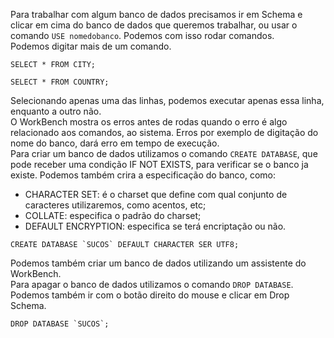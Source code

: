 Para trabalhar com algum banco de dados precisamos ir em Schema e clicar em cima do banco de dados que queremos trabalhar, ou usar o comando `USE nomedobanco`. Podemos com isso rodar comandos.<br>
Podemos digitar mais de um comando.
```
SELECT * FROM CITY;

SELECT * FROM COUNTRY;
```
Selecionando apenas uma das linhas, podemos executar apenas essa linha, enquanto a outro não.<br>
O WorkBench mostra os erros antes de rodas quando o erro é algo relacionado aos comandos, ao sistema. Erros por exemplo de digitação do nome do banco, dará erro em tempo de execução.<br>
Para criar um banco de dados utilizamos o comando `CREATE DATABASE`, que pode receber uma condição IF NOT EXISTS, para verificar se o banco ja existe. Podemos também crira a especificação do banco, como:
- CHARACTER SET: é o charset que define com qual conjunto de caracteres utilizaremos, como acentos, etc;
- COLLATE: especifica o padrão do charset;
- DEFAULT ENCRYPTION: especifica se terá encriptação ou não.
```
CREATE DATABASE `SUCOS` DEFAULT CHARACTER SER UTF8;
```
Podemos também criar um banco de dados utilizando um assistente do WorkBench.<br>
Para apagar o banco de dados utilizamos o comando `DROP DATABASE`. Podemos também ir com o botão direito do mouse e clicar em Drop Schema.
```
DROP DATABASE `SUCOS`;
```